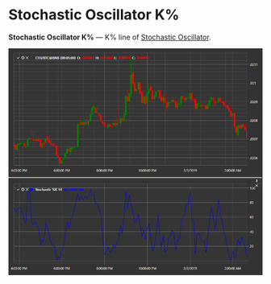 # Stochastic Oscillator K%

**Stochastic Oscillator K%** — K% line of [Stochastic Oscillator](stochastic_oscillator.md). 

![IndicatorStochasticK](../../../../images/indicatorstochastick.png)
